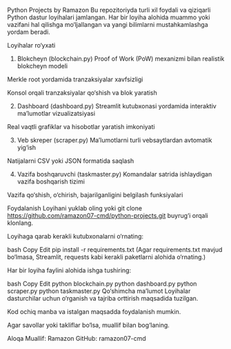 Python Projects by Ramazon
Bu repozitoriyda turli xil foydali va qiziqarli Python dastur loyihalari jamlangan. Har bir loyiha alohida muammo yoki vazifani hal qilishga mo‘ljallangan va yangi bilimlarni mustahkamlashga yordam beradi.

Loyihalar ro‘yxati
1. Blokcheyn (blockchain.py)
Proof of Work (PoW) mexanizmi bilan realistik blokcheyn modeli

Merkle root yordamida tranzaksiyalar xavfsizligi

Konsol orqali tranzaksiyalar qo‘shish va blok yaratish

2. Dashboard (dashboard.py)
Streamlit kutubxonasi yordamida interaktiv ma’lumotlar vizualizatsiyasi

Real vaqtli grafiklar va hisobotlar yaratish imkoniyati

3. Veb skreper (scraper.py)
Ma’lumotlarni turli vebsaytlardan avtomatik yig‘ish

Natijalarni CSV yoki JSON formatida saqlash

4. Vazifa boshqaruvchi (taskmaster.py)
Komandalar satrida ishlaydigan vazifa boshqarish tizimi

Vazifa qo‘shish, o‘chirish, bajarilganligini belgilash funksiyalari

Foydalanish
Loyihani yuklab oling yoki git clone https://github.com/ramazon07-cmd/python-projects.git buyrug‘i orqali klonlang.

Loyihaga qarab kerakli kutubxonalarni o‘rnating:

bash
Copy
Edit
pip install -r requirements.txt
(Agar requirements.txt mavjud bo‘lmasa, Streamlit, requests kabi kerakli paketlarni alohida o‘rnating.)

Har bir loyiha faylini alohida ishga tushiring:

bash
Copy
Edit
python blockchain.py
python dashboard.py
python scraper.py
python taskmaster.py
Qo‘shimcha ma’lumot
Loyihalar dasturchilar uchun o‘rganish va tajriba orttirish maqsadida tuzilgan.

Kod ochiq manba va istalgan maqsadda foydalanish mumkin.

Agar savollar yoki takliflar bo‘lsa, muallif bilan bog‘laning.

Aloqa
Muallif: Ramazon
GitHub: ramazon07-cmd